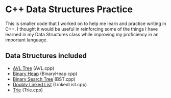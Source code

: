 # C++ Data Structures Practice
This is smaller code that I worked on to help me learn and practice writing in C++. I thought it would be useful in reinforcing some of the things I have learned 
in my Data Structures class while improving my proficiency in an important language.

## Data Structures included 
* [AVL Tree](https://en.wikipedia.org/wiki/AVL_tree) (AVL.cpp)
* [Binary Heap](https://en.wikipedia.org/wiki/Binary_heap#:~:text=A%20binary%20heap%20is%20a,a%20data%20structure%20for%20heapsort.) (BinaryHeap.cpp)
* [Binary Search Tree](https://en.wikipedia.org/wiki/Binary_search_tree) (BST.cpp)
* [Doubly Linked List](https://en.wikipedia.org/wiki/Doubly_linked_list) (LinkedList.cpp)
* [Trie](https://en.wikipedia.org/wiki/Trie#:~:text=In%20computer%20science%2C%20a%20trie,key%2C%20but%20by%20individual%20characters.) (Trie.cpp)